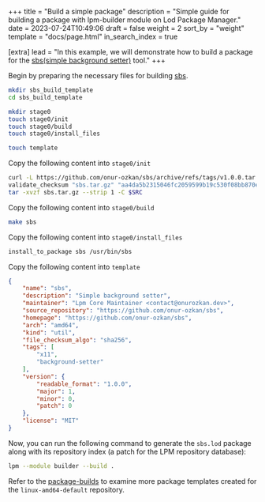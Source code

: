 +++
title = "Build a simple package"
description = "Simple guide for building a package with lpm-builder module on Lod Package Manager."
date = 2023-07-24T10:49:06
draft = false
weight = 2
sort_by = "weight"
template = "docs/page.html"
in_search_index = true

[extra]
lead = "In this example, we will demonstrate how to build a package for the <a target='_blank' href='https://github.com/onur-ozkan/sbs'>sbs(simple background setter)</a> tool."
+++

Begin by preparing the necessary files for building [sbs](https://github.com/onur-ozkan/sbs).

```sh
mkdir sbs_build_template
cd sbs_build_template

mkdir stage0
touch stage0/init
touch stage0/build
touch stage0/install_files

touch template
```

Copy the following content into `stage0/init`

```sh
curl -L https://github.com/onur-ozkan/sbs/archive/refs/tags/v1.0.0.tar.gz > sbs.tar.gz
validate_checksum "sbs.tar.gz" "aa4da5b2315046fc2059599b19c530f08bb870e63ed17111a55991b1ae911367"
tar -xvzf sbs.tar.gz --strip 1 -C $SRC
```

Copy the following content into `stage0/build`

```sh
make sbs
```

Copy the following content into `stage0/install_files`

```sh
install_to_package sbs /usr/bin/sbs
```

Copy the following content into `template`

```json
{
    "name": "sbs",
    "description": "Simple background setter",
    "maintainer": "Lpm Core Maintainer <contact@onurozkan.dev>",
    "source_repository": "https://github.com/onur-ozkan/sbs",
    "homepage": "https://github.com/onur-ozkan/sbs",
    "arch": "amd64",
    "kind": "util",
    "file_checksum_algo": "sha256",
    "tags": [
        "x11",
        "background-setter"
    ],
    "version": {
        "readable_format": "1.0.0",
        "major": 1,
        "minor": 0,
        "patch": 0
    },
    "license": "MIT"
}
```

Now, you can run the following command to generate the `sbs.lod` package along with its repository index (a patch for the LPM repository database):

```sh
lpm --module builder --build .
```

Refer to the [package-builds](https://github.com/lodosgroup/package-builds/tree/linux-amd64-default/builds) to examine more package templates created for the `linux-amd64-default` repository.